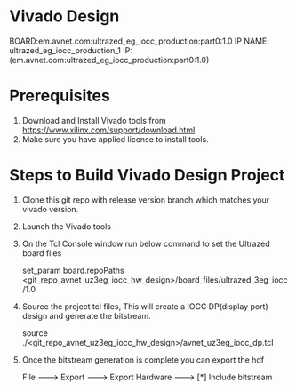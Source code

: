 Vivado Design
=============

BOARD:em.avnet.com:ultrazed_eg_iocc_production:part0:1.0
IP NAME: ultrazed_eg_iocc_production_1 IP: (em.avnet.com:ultrazed_eg_iocc_production:part0:1.0)

Prerequisites
=============
1. Download and Install Vivado tools from https://www.xilinx.com/support/download.html
2. Make sure you have applied license to install tools.

Steps to Build Vivado Design Project
====================================
1. Clone this git repo with release version branch which matches your vivado version.
2. Launch the Vivado tools
3. On the Tcl Console window run below command to set the Ultrazed board files

   set_param board.repoPaths <git_repo_avnet_uz3eg_iocc_hw_design>/board_files/ultrazed_3eg_iocc/1.0

4. Source the project tcl files, This will create a IOCC DP(display port) design and generate 
   the bitstream.

   source ./<git_repo_avnet_uz3eg_iocc_hw_design>/avnet_uz3eg_iocc_dp.tcl

5. Once the bitstream generation is complete you can export the hdf

   File ---> Export ---> Export Hardware ---> [*] Include bitstream
